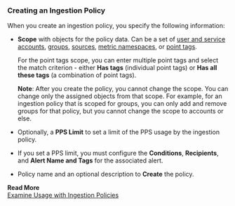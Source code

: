 ### Creating an Ingestion Policy
When you create an ingestion policy, you specify the following information:

* **Scope** with objects for the policy data. Can be a set of [user and service accounts](http://docs.wavefront.com/authorization-faq.html#what-are-user--service-accounts), [groups](http://docs.wavefront.com/users_roles.html#create-a-group), [sources](http://docs.wavefront.com/sources_managing.html), [metric namespaces](http://docs.wavefront.com/metrics_managing.html#metrics-browser), or [point tags](http://docs.wavefront.com/metrics_managing.html#time-series-with-tags).

    For the point tags scope, you can enter multiple point tags and select the match criterion - either **Has tags** (individual point tags) or **Has all these tags** (a combination of point tags).

    **Note**: After you create the policy, you cannot change the scope. You can change only the assigned objects from that scope. For example, for an ingestion policy that is scoped for groups, you can only add and remove groups for that policy, but you cannot change the scope to accounts or else.
* Optionally, a **PPS Limit** to set a limit of the PPS usage by the ingestion policy.
* If you set a PPS limit, you must configure the **Conditions**, **Recipients**, and **Alert Name and Tags** for the associated alert.
* Policy name and an optional description to **Create** the policy.

**Read More**<br/>
[Examine Usage with Ingestion Policies](https://docs.wavefront.com/ingestion_policies.html)
